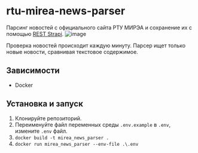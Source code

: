 # rtu-mirea-news-parser
Парсинг новостей с официального сайта РТУ МИРЭА и сохранение их с помощью [REST Strapi](https://github.com/Ninja-Official/rtu-mirea-app-cms).
![image](https://user-images.githubusercontent.com/51058739/149154507-67825bbe-2e0e-499d-8618-3146d5c8cf3d.png)

Проверка новостей происходит каждую минуту. Парсер ищет только новые новости, сравнивая текстовое содержимое.

## Зависимости
- Docker

## Установка и запуск
1. Клонируйте репозиторий.
2. Переименуйте файл переменных среды `.env.example` в `.env`, измените `.env` файл.
3. `docker build -t mirea_news_parser .`
4. `docker run mirea_news_parser --env-file .\.env`
